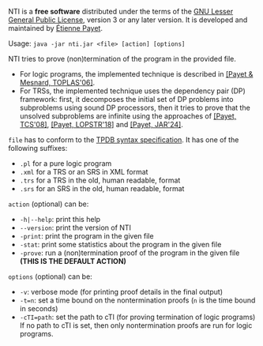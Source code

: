 NTI is a **free software** distributed under the terms of the
[GNU Lesser General Public License](https://www.gnu.org/licenses/lgpl-3.0.html), version 3
or any later version. It is developed and maintained by [Étienne Payet](mailto:etienne.payet@univ-reunion.fr).

Usage: `java -jar nti.jar <file> [action] [options]`

NTI tries to prove (non)termination of the program in the provided file.
- For logic programs, the implemented technique is described in
[[Payet & Mesnard, TOPLAS'06]](http://lim.univ-reunion.fr/staff/epayet/Research/Resources/toplas06.pdf).
- For TRSs, the implemented technique uses the dependency pair (DP) framework:
first, it decomposes the initial set of DP problems into subproblems using
sound DP processors, then it tries to prove that the unsolved subproblems
are infinite using the approaches of [[Payet, TCS'08]](http://lim.univ-reunion.fr/staff/epayet/Research/Resources/tcs08.pdf),
[[Payet, LOPSTR'18]](http://arxiv.org/abs/1808.05065) and
[[Payet, JAR'24]](https://arxiv.org/abs/2312.13949).

`file` has to conform to the [TPDB syntax specification](http://termination-portal.org/wiki/TPDB).
It has one of the following suffixes:
- `.pl` for a pure logic program
- `.xml` for a  TRS or an SRS in XML format
- `.trs` for a  TRS in the old, human readable, format
- `.srs` for an SRS in the old, human readable, format

`action` (optional) can be:
- `-h|--help`: print this help
- `--version`: print the version of NTI
- `-print`: print the program in the given file
- `-stat`: print some statistics about the program in the given file
- `-prove`: run a (non)termination proof of the program in the given file
**(THIS IS THE DEFAULT ACTION)**

`options` (optional) can be:
- `-v`: verbose mode (for printing proof details in the final output)
- `-t=n`: set a time bound on the nontermination proofs (`n` is the time bound in seconds)
- `-cTI=path`: set the path to cTI (for proving termination of logic programs)  
If no path to cTI is set, then only nontermination proofs are run for logic programs.
